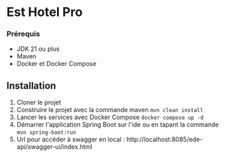 # Est Hotel Pro


### Prérequis

* JDK 21 ou plus
* Maven 
* Docker et Docker Compose 

## Installation
1. Cloner le projet
2. Construire le projet avec la commande maven `mvn clean install`
3. Lancer les services avec Docker Compose `docker compose up -d`
4. Démarrer l'application Spring Boot sur l'ide ou en tapant la commande `mvn spring-boot:run`
5. Url pour accéder à swagger en local : http://localhost:8085/ede-api/swagger-ui/index.html